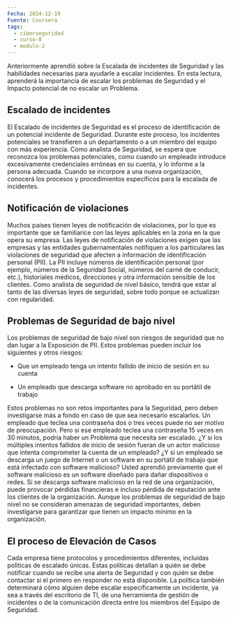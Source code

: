 ```yaml
---
Fecha: 2024-12-19
Fuente: Coursera
tags:
  - ciberseguridad
  - curso-8
  - modulo-2
---
```

Anteriormente aprendió sobre la Escalada de incidentes de Seguridad y las habilidades necesarias para ayudarle a escalar incidentes. En esta lectura, aprenderá la importancia de escalar los problemas de Seguridad y el Impacto potencial de no escalar un Problema.

## Escalado de incidentes

El Escalado de incidentes de Seguridad es el proceso de identificación de un potencial incidente de Seguridad. Durante este proceso, los incidentes potenciales se transfieren a un departamento o a un miembro del equipo con más experiencia. Como analista de Seguridad, se espera que reconozca los problemas potenciales, como cuando un empleado introduce excesivamente credenciales erróneas en su cuenta, y lo informe a la persona adecuada. Cuando se incorpore a una nueva organización, conocerá los procesos y procedimientos específicos para la escalada de incidentes.

## Notificación de violaciones

Muchos países tienen leyes de notificación de violaciones, por lo que es importante que se familiarice con las leyes aplicables en la zona en la que opera su empresa. Las leyes de notificación de violaciones exigen que las empresas y las entidades gubernamentales notifiquen a los particulares las violaciones de seguridad que afecten a información de identificación personal (PII). La PII incluye números de identificación personal (por ejemplo, números de la Seguridad Social, números del carné de conducir, etc.), historiales médicos, direcciones y otra información sensible de los clientes. Como analista de seguridad de nivel básico, tendrá que estar al tanto de las diversas leyes de seguridad, sobre todo porque se actualizan con regularidad.

## Problemas de Seguridad de bajo nivel

Los problemas de seguridad de bajo nivel son riesgos de seguridad que no dan lugar a la Exposición de PII. Estos problemas pueden incluir los siguientes y otros riesgos:

- Que un empleado tenga un intento fallido de inicio de sesión en su cuenta

- Un empleado que descarga software no aprobado en su portátil de trabajo

Estos problemas no son retos importantes para la Seguridad, pero deben investigarse más a fondo en caso de que sea necesario escalarlos. Un empleado que teclea una contraseña dos o tres veces puede no ser motivo de preocupación. Pero si ese empleado teclea una contraseña 15 veces en 30 minutos, podría haber un Problema que necesita ser escalado. ¿Y si los múltiples intentos fallidos de inicio de sesión fueran de un actor malicioso que intenta comprometer la cuenta de un empleado? ¿Y si un empleado se descarga un juego de Internet o un software en su portátil de trabajo que está infectado con software malicioso? Usted aprendió previamente que el software malicioso es un software diseñado para dañar dispositivos o redes. Si se descarga software malicioso en la red de una organización, puede provocar pérdidas financieras e incluso pérdida de reputación ante los clientes de la organización. Aunque los problemas de seguridad de bajo nivel no se consideran amenazas de seguridad importantes, deben investigarse para garantizar que tienen un impacto mínimo en la organización.

## El proceso de Elevación de Casos

Cada empresa tiene protocolos y procedimientos diferentes, incluidas políticas de escalado únicas. Estas políticas detallan a quién se debe notificar cuando se recibe una alerta de Seguridad y con quién se debe contactar si el primero en responder no está disponible. La política también determinará cómo alguien debe escalar específicamente un incidente, ya sea a través del escritorio de TI, de una herramienta de gestión de incidentes o de la comunicación directa entre los miembros del Equipo de Seguridad.